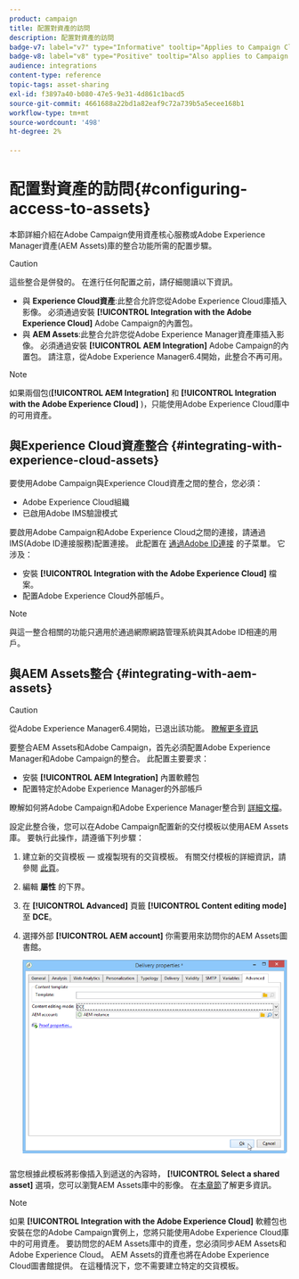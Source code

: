 ```yaml
---
product: campaign
title: 配置對資產的訪問
description: 配置對資產的訪問
badge-v7: label="v7" type="Informative" tooltip="Applies to Campaign Classic v7"
badge-v8: label="v8" type="Positive" tooltip="Also applies to Campaign v8"
audience: integrations
content-type: reference
topic-tags: asset-sharing
exl-id: f3897a40-b080-47e5-9e31-4d861c1bacd5
source-git-commit: 4661688a22bd1a82eaf9c72a739b5a5ecee168b1
workflow-type: tm+mt
source-wordcount: '498'
ht-degree: 2%

---
```


# 配置對資產的訪問{#configuring-access-to-assets}



本節詳細介紹在Adobe Campaign使用資產核心服務或Adobe Experience Manager資產(AEM Assets)庫的整合功能所需的配置步驟。

>[!CAUTION]
>
>這些整合是併發的。 在進行任何配置之前，請仔細閱讀以下資訊。

* 與 **Experience Cloud資產**:此整合允許您從Adobe Experience Cloud庫插入影像。 必須通過安裝 **[!UICONTROL Integration with the Adobe Experience Cloud]** Adobe Campaign的內置包。
* 與 **AEM Assets**:此整合允許您從Adobe Experience Manager資產庫插入影像。 必須通過安裝 **[!UICONTROL AEM Integration]** Adobe Campaign的內置包。 請注意，從Adobe Experience Manager6.4開始，此整合不再可用。

>[!NOTE]
>
>如果兩個包(**[!UICONTROL AEM Integration]** 和 **[!UICONTROL Integration with the Adobe Experience Cloud]** )，只能使用Adobe Experience Cloud庫中的可用資產。

## 與Experience Cloud資產整合 {#integrating-with-experience-cloud-assets}

要使用Adobe Campaign與Experience Cloud資產之間的整合，您必須：

* Adobe Experience Cloud組織
* 已啟用Adobe IMS驗證模式

要啟用Adobe Campaign和Adobe Experience Cloud之間的連接，請通過IMS(Adobe ID連接服務)配置連接。 此配置在 [通過Adobe ID連接](../../integrations/using/about-adobe-id.md) 的子菜單。 它涉及：

* 安裝 **[!UICONTROL Integration with the Adobe Experience Cloud]** 檔案。
* 配置Adobe Experience Cloud外部帳戶。

>[!NOTE]
>
>與這一整合相關的功能只適用於通過網際網路管理系統與其Adobe ID相連的用戶。

## 與AEM Assets整合 {#integrating-with-aem-assets}


>[!CAUTION]
>
>從Adobe Experience Manager6.4開始，已退出該功能。 [瞭解更多資訊](https://experienceleague.adobe.com/docs/experience-manager-64/release-notes/deprecated-removed-features.html#removed-features)

要整合AEM Assets和Adobe Campaign，首先必須配置Adobe Experience Manager和Adobe Campaign的整合。 此配置主要要求：

* 安裝 **[!UICONTROL AEM Integration]** 內置軟體包
* 配置特定於Adobe Experience Manager的外部帳戶

瞭解如何將Adobe Campaign和Adobe Experience Manager整合到 [詳細文檔](../../integrations/using/about-adobe-experience-manager.md)。

設定此整合後，您可以在Adobe Campaign配置新的交付模板以使用AEM Assets庫。 要執行此操作，請遵循下列步驟：

1. 建立新的交貨模板 — 或複製現有的交貨模板。 有關交付模板的詳細資訊，請參閱 [此頁](../../delivery/using/about-templates.md)。
1. 編輯 **屬性** 的下界。
1. 在 **[!UICONTROL Advanced]** 頁籤 **[!UICONTROL Content editing mode]** 至 **DCE**。
1. 選擇外部 **[!UICONTROL AEM account]** 你需要用來訪問你的AEM Assets圖書館。

   ![](assets/dam_aem_assets1.png)

當您根據此模板將影像插入到遞送的內容時， **[!UICONTROL Select a shared asset]** 選項，您可以瀏覽AEM Assets庫中的影像。 在[本章節](../../integrations/using/inserting-a-shared-asset.md)了解更多資訊。

>[!NOTE]
>
>如果 **[!UICONTROL Integration with the Adobe Experience Cloud]** 軟體包也安裝在您的Adobe Campaign實例上，您將只能使用Adobe Experience Cloud庫中的可用資產。 要訪問您的AEM Assets庫中的資產，您必須同步AEM Assets和Adobe Experience Cloud。 AEM Assets的資產也將在Adobe Experience Cloud圖書館提供。 在這種情況下，您不需要建立特定的交貨模板。
